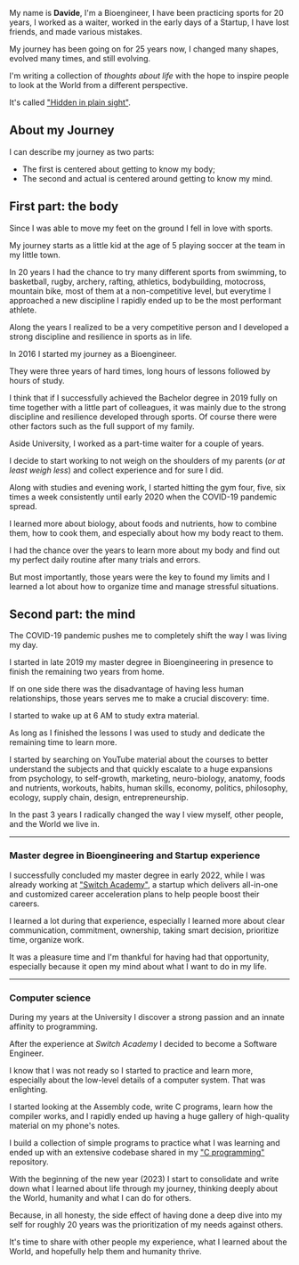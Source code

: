 My name is **Davide**, I'm a Bioengineer, I have been practicing sports for 20 years, I worked as a waiter, worked in the early days of a Startup, I have lost friends, and made various mistakes.

My journey has been going on for 25 years now, I changed many shapes, evolved many times, and still evolving.

I'm writing a collection of _thoughts about life_ with the hope to inspire people to look at the World from a different perspective.

It's called ["Hidden in plain sight"](https://github.com/davide-colombo/Hidden-in-Plain-Sight/blob/master/README.md).


## About my Journey

I can describe my journey as two parts:

- The first is centered about getting to know my body;
- The second and actual is centered around getting to know my mind.


## First part: the body

Since I was able to move my feet on the ground I fell in love with sports.

My journey starts as a little kid at the age of 5 playing soccer at the team in my little town.

In 20 years I had the chance to try many different sports from swimming, to basketball, rugby, archery, rafting, athletics, bodybuilding, motocross, mountain bike, most of them at a non-competitive level, but everytime I approached a new discipline I rapidly ended up to be the most performant athlete.

Along the years I realized to be a very competitive person and I developed a strong discipline and resilience in sports as in life.

In 2016 I started my journey as a Bioengineer.

They were three years of hard times, long hours of lessons followed by hours of study.

I think that if I successfully achieved the Bachelor degree in 2019 fully on time together with a little part of colleagues, it was mainly due to the strong discipline and resilience developed through sports. Of course there were other factors such as the full support of my family.

Aside University, I worked as a part-time waiter for a couple of years.

I decide to start working to not weigh on the shoulders of my parents (_or at least weigh less_) and collect experience and for sure I did.

Along with studies and evening work, I started hitting the gym four, five, six times a week consistently until early 2020 when the COVID-19 pandemic spread.

I learned more about biology, about foods and nutrients, how to combine them, how to cook them, and especially about how my body react to them.

I had the chance over the years to learn more about my body and find out my perfect daily routine after many trials and errors.

But most importantly, those years were the key to found my limits and I learned a lot about how to organize time and manage stressful situations.


## Second part: the mind

The COVID-19 pandemic pushes me to completely shift the way I was living my day.

I started in late 2019 my master degree in Bioengineering in presence to finish the remaining two years from home.

If on one side there was the disadvantage of having less human relationships, those years serves me to make a crucial discovery: time.

I started to wake up at 6 AM to study extra material.

As long as I finished the lessons I was used to study and dedicate the remaining time to learn more.

I started by searching on YouTube material about the courses to better understand the subjects and that quickly escalate to a huge expansions from psychology, to self-growth, marketing, neuro-biology, anatomy, foods and nutrients, workouts, habits, human skills, economy, politics, philosophy, ecology, supply chain, design, entrepreneurship.

In the past 3 years I radically changed the way I view myself, other people, and the World we live in.

---
### Master degree in Bioengineering and Startup experience

I successfully concluded my master degree in early 2022, while I was already working at ["Switch Academy"](https://switchacademy.com/), a startup which delivers all-in-one and customized career acceleration plans to help people boost their careers.

I learned a lot during that experience, especially I learned more about clear communication, commitment, ownership, taking smart decision, prioritize time, organize work.

It was a pleasure time and I'm thankful for having had that opportunity, especially because it open my mind about what I want to do in my life.

---

### Computer science

During my years at the University I discover a strong passion and an innate affinity to programming.

After the experience at _Switch Academy_ I decided to become a Software Engineer.

I know that I was not ready so I started to practice and learn more, especially about the low-level details of a computer system. That was enlighting.

I started looking at the Assembly code, write C programs, learn how the compiler works, and I rapidly ended up having a huge gallery of high-quality material on my phone's notes.

I build a collection of simple programs to practice what I was learning and ended up with an extensive codebase shared in my ["C programming"](https://github.com/davide-colombo/cprogramming) repository.

With the beginning of the new year (2023) I start to consolidate and write down what I learned about life through my journey, thinking deeply about the World, humanity and what I can do for others.

Because, in all honesty, the side effect of having done a deep dive into my self for roughly 20 years was the prioritization of my needs against others.

It's time to share with other people my experience, what I learned about the World, and hopefully help them and humanity thrive.

